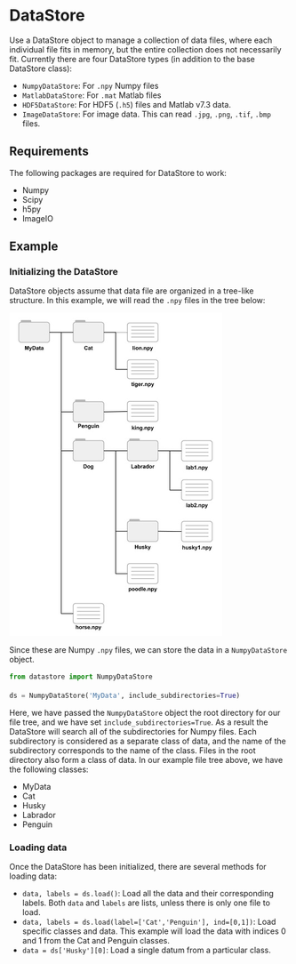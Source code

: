 # DataStore

Use a DataStore object to manage a collection of data files, where each individual file fits in memory, but the entire collection does not necessarily fit. Currently there are four DataStore types (in addition to the base DataStore class):

* `NumpyDataStore`: For `.npy` Numpy files
* `MatlabDataStore`: For `.mat` Matlab files
* `HDF5DataStore`: For HDF5 (`.h5`) files and Matlab v7.3 data.
* `ImageDataStore`: For image data. This can read `.jpg`, `.png`, `.tif`, `.bmp` files.


## Requirements

The following packages are required for DataStore to work:

* Numpy
* Scipy
* h5py
* ImageIO


## Example

### Initializing the DataStore

DataStore objects assume that data file are organized in a tree-like structure. In this example, we will read the `.npy` files in the tree below:

![DataStore file tree](datastore_filetree.jpg)

Since these are Numpy `.npy` files, we can store the data in a `NumpyDataStore` object.

```python
from datastore import NumpyDataStore

ds = NumpyDataStore('MyData', include_subdirectories=True)
```

Here, we have passed the `NumpyDataStore` object the root directory for our file tree, and we have set `include_subdirectories=True`. As a result the DataStore will search all of the subdirectories for Numpy files. Each subdirectory is considered as a separate class of data, and the name of the subdirectory corresponds to the name of the class. Files in the root directory also form a class of data. In our example file tree above, we have the following classes:

* MyData
* Cat
* Husky
* Labrador
* Penguin

### Loading data
Once the DataStore has been initialized, there are several methods for loading data:

* `data, labels = ds.load()`: Load all the data and their corresponding labels. Both `data` and `labels` are lists, unless there is only one file to load.
* `data, labels = ds.load(label=['Cat','Penguin'], ind=[0,1])`: Load specific classes and data. This example will load the data with indices 0 and 1 from the Cat and Penguin classes.
* `data = ds['Husky'][0]`: Load a single datum from a particular class.

